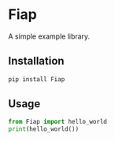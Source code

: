 # Fiap
A simple example library.
## Installation
```sh
pip install Fiap
```
## Usage
```python
from Fiap import hello_world
print(hello_world())
```

